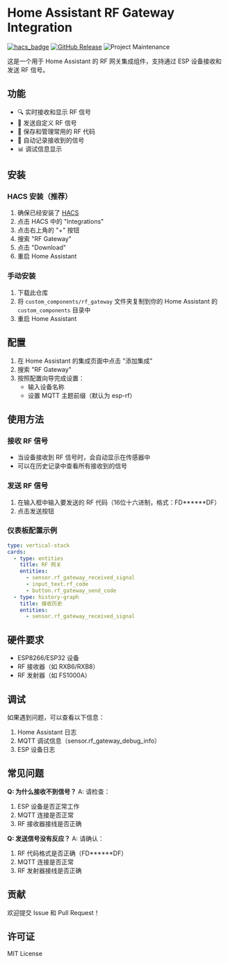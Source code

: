 # Home Assistant RF Gateway Integration

[![hacs_badge](https://img.shields.io/badge/HACS-Custom-orange.svg)](https://github.com/custom-components/hacs)
[![GitHub Release][releases-shield]][releases]
![Project Maintenance][maintenance-shield]

这是一个用于 Home Assistant 的 RF 网关集成组件，支持通过 ESP 设备接收和发送 RF 信号。

## 功能

- 🔍 实时接收和显示 RF 信号
- 📡 发送自定义 RF 信号
- 💾 保存和管理常用的 RF 代码
- 🔄 自动记录接收到的信号
- 📊 调试信息显示

## 安装

### HACS 安装（推荐）

1. 确保已经安装了 [HACS](https://hacs.xyz/)
2. 点击 HACS 中的 "Integrations"
3. 点击右上角的 "+" 按钮
4. 搜索 "RF Gateway"
5. 点击 "Download"
6. 重启 Home Assistant

### 手动安装

1. 下载此仓库
2. 将 `custom_components/rf_gateway` 文件夹复制到你的 Home Assistant 的 `custom_components` 目录中
3. 重启 Home Assistant

## 配置

1. 在 Home Assistant 的集成页面中点击 "添加集成"
2. 搜索 "RF Gateway"
3. 按照配置向导完成设置：
   - 输入设备名称
   - 设置 MQTT 主题前缀（默认为 esp-rf）

## 使用方法

### 接收 RF 信号

- 当设备接收到 RF 信号时，会自动显示在传感器中
- 可以在历史记录中查看所有接收到的信号

### 发送 RF 信号

1. 在输入框中输入要发送的 RF 代码（16位十六进制，格式：FD******DF）
2. 点击发送按钮

### 仪表板配置示例

```yaml
type: vertical-stack
cards:
  - type: entities
    title: RF 网关
    entities:
      - sensor.rf_gateway_received_signal
      - input_text.rf_code
      - button.rf_gateway_send_code
  - type: history-graph
    title: 接收历史
    entities:
      - sensor.rf_gateway_received_signal
```

## 硬件要求

- ESP8266/ESP32 设备
- RF 接收器（如 RXB6/RXB8）
- RF 发射器（如 FS1000A）

## 调试

如果遇到问题，可以查看以下信息：

1. Home Assistant 日志
2. MQTT 调试信息（sensor.rf_gateway_debug_info）
3. ESP 设备日志

## 常见问题

**Q: 为什么接收不到信号？**
A: 请检查：
1. ESP 设备是否正常工作
2. MQTT 连接是否正常
3. RF 接收器接线是否正确

**Q: 发送信号没有反应？**
A: 请确认：
1. RF 代码格式是否正确（FD******DF）
2. MQTT 连接是否正常
3. RF 发射器接线是否正确

## 贡献

欢迎提交 Issue 和 Pull Request！

## 许可证

MIT License

[releases-shield]: https://img.shields.io/github/release/www1988/hass-rf-gateway.svg
[releases]: https://github.com/www1988/hass-rf-gateway/releases
[maintenance-shield]: https://img.shields.io/maintenance/yes/2023.svg 